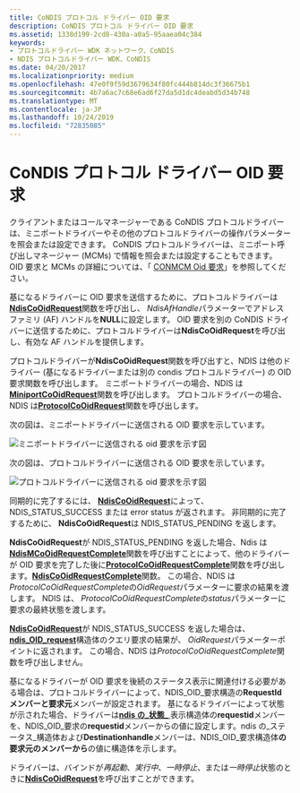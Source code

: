 ```yaml
---
title: CoNDIS プロトコル ドライバー OID 要求
description: CoNDIS プロトコル ドライバー OID 要求
ms.assetid: 1338d199-2cd8-430a-a0a5-95aaea04c384
keywords:
- プロトコルドライバー WDK ネットワーク、CoNDIS
- NDIS プロトコルドライバー WDK、CoNDIS
ms.date: 04/20/2017
ms.localizationpriority: medium
ms.openlocfilehash: 47e0f9f59d3679634f80fc444b814dc3f36675b1
ms.sourcegitcommit: 4b7a6ac7c68e6ad6f27da5d1dc4deabd5d34b748
ms.translationtype: MT
ms.contentlocale: ja-JP
ms.lasthandoff: 10/24/2019
ms.locfileid: "72835085"
---
```

# <a name="condis-protocol-driver-oid-requests"></a>CoNDIS プロトコル ドライバー OID 要求





クライアントまたはコールマネージャーである CoNDIS プロトコルドライバーは、ミニポートドライバーやその他のプロトコルドライバーの操作パラメーターを照会または設定できます。 CoNDIS プロトコルドライバーは、ミニポート呼び出しマネージャー (MCMs) で情報を照会または設定することもできます。 OID 要求と MCMs の詳細については、「 [CONMCM Oid 要求](condis-mcm-oid-requests.md)」を参照してください。

基になるドライバーに OID 要求を送信するために、プロトコルドライバーは[**NdisCoOidRequest**](https://docs.microsoft.com/windows-hardware/drivers/ddi/ndis/nf-ndis-ndiscooidrequest)関数を呼び出し、 *NdisAfHandle*パラメーターでアドレスファミリ (AF) ハンドルを**NULL**に設定します。 OID 要求を別の CoNDIS ドライバーに送信するために、プロトコルドライバーは**NdisCoOidRequest**を呼び出し、有効な AF ハンドルを提供します。

プロトコルドライバーが**NdisCoOidRequest**関数を呼び出すと、NDIS は他のドライバー (基になるドライバーまたは別の condis プロトコルドライバー) の OID 要求関数を呼び出します。 ミニポートドライバーの場合、NDIS は[**MiniportCoOidRequest**](https://docs.microsoft.com/windows-hardware/drivers/ddi/ndis/nc-ndis-miniport_co_oid_request)関数を呼び出します。 プロトコルドライバーの場合、NDIS は[**ProtocolCoOidRequest**](https://docs.microsoft.com/windows-hardware/drivers/ddi/ndis/nc-ndis-protocol_co_oid_request)関数を呼び出します。

次の図は、ミニポートドライバーに送信される OID 要求を示しています。

![ミニポートドライバーに送信される oid 要求を示す図](images/protocolcorequest.png)

次の図は、プロトコルドライバーに送信される OID 要求を示しています。

![プロトコルドライバーに送信される oid 要求を示す図](images/clientcorequest.png)

同期的に完了するには、 [**NdisCoOidRequest**](https://docs.microsoft.com/windows-hardware/drivers/ddi/ndis/nf-ndis-ndiscooidrequest)によって、NDIS\_STATUS\_SUCCESS または error status が返されます。 非同期的に完了するために、 **NdisCoOidRequest**は NDIS\_STATUS\_PENDING を返します。

**NdisCoOidRequest**が NDIS\_STATUS\_PENDING を返した場合、Ndis は[**NdisMCoOidRequestComplete**](https://docs.microsoft.com/windows-hardware/drivers/ddi/ndis/nf-ndis-ndismcooidrequestcomplete)関数を呼び出すことによって、他のドライバーが OID 要求を完了した後に[**ProtocolCoOidRequestComplete**](https://docs.microsoft.com/windows-hardware/drivers/ddi/ndis/nc-ndis-protocol_co_oid_request_complete)関数を呼び出します。[**NdisCoOidRequestComplete**](https://docs.microsoft.com/windows-hardware/drivers/ddi/ndis/nf-ndis-ndiscooidrequestcomplete)関数。 この場合、NDIS は*ProtocolCoOidRequestComplete*の*OidRequest*パラメーターに要求の結果を渡します。 NDIS は、 *ProtocolCoOidRequestComplete*の*status*パラメーターに要求の最終状態を渡します。

[**NdisCoOidRequest**](https://docs.microsoft.com/windows-hardware/drivers/ddi/ndis/nf-ndis-ndiscooidrequest)が NDIS\_STATUS\_SUCCESS を返した場合は、 [**ndis\_OID\_request**](https://docs.microsoft.com/windows-hardware/drivers/ddi/ndis/ns-ndis-_ndis_oid_request)構造体のクエリ要求の結果が、 *OidRequest*パラメーターポイントに返されます。 この場合、NDIS は*ProtocolCoOidRequestComplete*関数を呼び出しません。

基になるドライバーが OID 要求を後続のステータス表示に関連付ける必要がある場合は、プロトコルドライバーによって、NDIS\_OID\_要求構造の**RequestId** **メンバーと要求元**メンバーが設定されます。 基になるドライバーによって状態が示された場合、ドライバーは[**ndis の\_状態\_** ](https://docs.microsoft.com/windows-hardware/drivers/ddi/ndis/ns-ndis-_ndis_status_indication)表示構造体の**requestid**メンバーを、NDIS\_OID\_要求の**requestid**メンバーからの値に設定します。ndis の\_ステータス\_構造体および**Destinationhandle**メンバーは、NDIS\_OID\_要求構造体**の要求元のメンバーから**の値に構造体を示します。

ドライバーは、バインドが*再起動*、*実行中*、*一時停止*、または*一時停止*状態のときに[**NdisCoOidRequest**](https://docs.microsoft.com/windows-hardware/drivers/ddi/ndis/nf-ndis-ndiscooidrequest)を呼び出すことができます。

 

 





